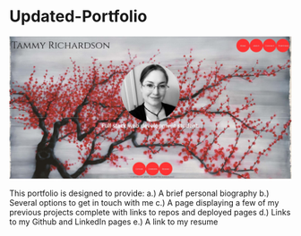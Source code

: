 # Updated-Portfolio

![](https://github.com/tamrichardson/Updated-Portfolio/blob/master/assets/css/images/portfolioScreenshot.JPG)


This portfolio is designed to provide:
a.) A brief personal biography
b.) Several options to get in touch with me
c.) A page displaying a few of my previous projects complete with links to repos and deployed pages
d.) Links to my Github and LinkedIn pages
e.) A link to my resume

